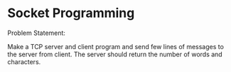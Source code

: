 # Socket Programming 

Problem Statement:

Make a TCP server and client program and send few lines of messages to the server from client. The server should return the number of words and characters. 

